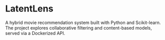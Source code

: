 # LatentLens
A hybrid movie recommendation system built with Python and Scikit-learn. The project explores collaborative filtering and content-based models, served via a Dockerized API.
